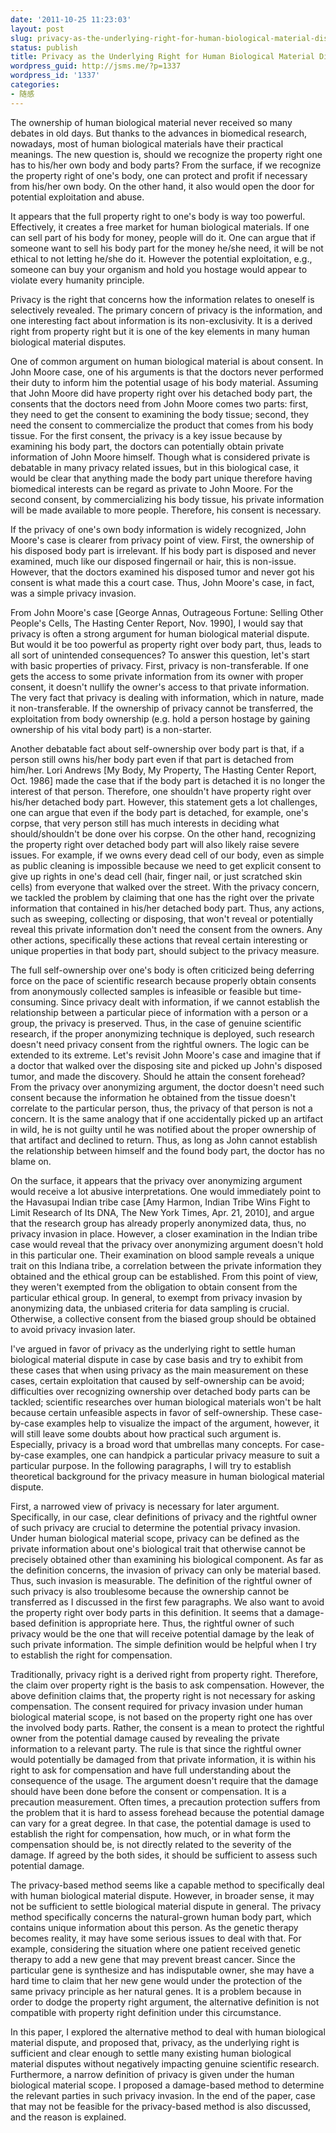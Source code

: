 ```yaml
---
date: '2011-10-25 11:23:03'
layout: post
slug: privacy-as-the-underlying-right-for-human-biological-material-dispute
status: publish
title: Privacy as the Underlying Right for Human Biological Material Dispute
wordpress_guid: http://jsms.me/?p=1337
wordpress_id: '1337'
categories:
- 随感
---
```


The ownership of human biological material never received so many debates in old days. But thanks to the advances in biomedical research, nowadays, most of human biological materials have their practical meanings. The new question is, should we recognize the property right one has to his/her own body and body parts? From the surface, if we recognize the property right of one's body, one can protect and profit if necessary from his/her own body. On the other hand, it also would open the door for potential exploitation and abuse.

It appears that the full property right to one's body is way too powerful. Effectively, it creates a free market for human biological materials. If one can sell part of his body for money, people will do it. One can argue that if someone want to sell his body part for the money he/she need, it will be not ethical to not letting he/she do it. However the potential exploitation, e.g., someone can buy your organism and hold you hostage would appear to violate every humanity principle.

Privacy is the right that concerns how the information relates to oneself is selectively revealed. The primary concern of privacy is the information, and one interesting fact about information is its non-exclusivity. It is a derived right from property right but it is one of the key elements in many human biological material disputes.

One of common argument on human biological material is about consent. In John Moore case, one of his arguments is that the doctors never performed their duty to inform him the potential usage of his body material. Assuming that John Moore did have property right over his detached body part, the consents that the doctors need from John Moore comes two parts: first, they need to get the consent to examining the body tissue; second, they need the consent to commercialize the product that comes from his body tissue. For the first consent, the privacy is a key issue because by examining his body part, the doctors can potentially obtain private information of John Moore himself. Though what is considered private is debatable in many privacy related issues, but in this biological case, it would be clear that anything made the body part unique therefore having biomedical interests can be regard as private to John Moore. For the second consent, by commercializing his body tissue, his private information will be made available to more people. Therefore, his consent is necessary.

If the privacy of one's own body information is widely recognized, John Moore's case is clearer from privacy point of view. First, the ownership of his disposed body part is irrelevant. If his body part is disposed and never examined, much like our disposed fingernail or hair, this is non-issue. However, that the doctors examined his disposed tumor and never got his consent is what made this a court case. Thus, John Moore's case, in fact, was a simple privacy invasion.

From John Moore's case [George Annas, Outrageous Fortune: Selling Other People's Cells, The Hasting Center Report, Nov. 1990], I would say that privacy is often a strong argument for human biological material dispute. But would it be too powerful as property right over body part, thus, leads to all sort of unintended consequences? To answer this question, let's start with basic properties of privacy. First, privacy is non-transferable. If one gets the access to some private information from its owner with proper consent, it doesn't nullify the owner's access to that private information. The very fact that privacy is dealing with information, which in nature, made it non-transferable. If the ownership of privacy cannot be transferred, the exploitation from body ownership (e.g. hold a person hostage by gaining ownership of his vital body part) is a non-starter.

Another debatable fact about self-ownership over body part is that, if a person still owns his/her body part even if that part is detached from him/her. Lori Andrews [My Body, My Property, The Hasting Center Report, Oct. 1986] made the case that if the body part is detached it is no longer the interest of that person. Therefore, one shouldn't have property right over his/her detached body part. However, this statement gets a lot challenges, one can argue that even if the body part is detached, for example, one's corpse, that very person still has much interests in deciding what should/shouldn't be done over his corpse. On the other hand, recognizing the property right over detached body part will also likely raise severe issues. For example, if we owns every dead cell of our body, even as simple as public cleaning is impossible because we need to get explicit consent to give up rights in one's dead cell (hair, finger nail, or just scratched skin cells) from everyone that walked over the street. With the privacy concern, we tackled the problem by claiming that one has the right over the private information that contained in his/her detached body part. Thus, any actions, such as sweeping, collecting or disposing, that won't reveal or potentially reveal this private information don't need the consent from the owners. Any other actions, specifically these actions that reveal certain interesting or unique properties in that body part, should subject to the privacy measure.

The full self-ownership over one's body is often criticized being deferring force on the pace of scientific research because properly obtain consents from anonymously collected samples is infeasible or feasible but time-consuming. Since privacy dealt with information, if we cannot establish the relationship between a particular piece of information with a person or a group, the privacy is preserved. Thus, in the case of genuine scientific research, if the proper anonymizing technique is deployed, such research doesn't need privacy consent from the rightful owners. The logic can be extended to its extreme. Let's revisit John Moore's case and imagine that if a doctor that walked over the disposing site and picked up John's disposed tumor, and made the discovery. Should he attain the consent forehead? From the privacy over anonymizing argument, the doctor doesn't need such consent because the information he obtained from the tissue doesn't correlate to the particular person, thus, the privacy of that person is not a concern. It is the same analogy that if one accidentally picked up an artifact in wild, he is not guilty until he was notified about the proper ownership of that artifact and declined to return. Thus, as long as John cannot establish the relationship between himself and the found body part, the doctor has no blame on.

On the surface, it appears that the privacy over anonymizing argument would receive a lot abusive interpretations. One would immediately point to the Havasupai Indian tribe case [Amy Harmon, Indian Tribe Wins Fight to Limit Research of Its DNA, The New York Times, Apr. 21, 2010], and argue that the research group has already properly anonymized data, thus, no privacy invasion in place. However, a closer examination in the Indian tribe case would reveal that the privacy over anonymizing argument doesn't hold in this particular one. Their examination on blood sample reveals a unique trait on this Indiana tribe, a correlation between the private information they obtained and the ethical group can be established. From this point of view, they weren't exempted from the obligation to obtain consent from the particular ethical group. In general, to exempt from privacy invasion by anonymizing data, the unbiased criteria for data sampling is crucial. Otherwise, a collective consent from the biased group should be obtained to avoid privacy invasion later.

I've argued in favor of privacy as the underlying right to settle human biological material dispute in case by case basis and try to exhibit from these cases that when using privacy as the main measurement on these cases, certain exploitation that caused by self-ownership can be avoid; difficulties over recognizing ownership over detached body parts can be tackled; scientific researches over human biological materials won't be halt because certain unfeasible aspects in favor of self-ownership. These case-by-case examples help to visualize the impact of the argument, however, it will still leave some doubts about how practical such argument is. Especially, privacy is a broad word that umbrellas many concepts. For case-by-case examples, one can handpick a particular privacy measure to suit a particular purpose. In the following paragraphs, I will try to establish theoretical background for the privacy measure in human biological material dispute.

First, a narrowed view of privacy is necessary for later argument. Specifically, in our case, clear definitions of privacy and the rightful owner of such privacy are crucial to determine the potential privacy invasion. Under human biological material scope, privacy can be defined as the private information about one's biological trait that otherwise cannot be precisely obtained other than examining his biological component. As far as the definition concerns, the invasion of privacy can only be material based. Thus, such invasion is measurable. The definition of the rightful owner of such privacy is also troublesome because the ownership cannot be transferred as I discussed in the first few paragraphs. We also want to avoid the property right over body parts in this definition. It seems that a damage-based definition is appropriate here. Thus, the rightful owner of such privacy would be the one that will receive potential damage by the leak of such private information. The simple definition would be helpful when I try to establish the right for compensation.

Traditionally, privacy right is a derived right from property right. Therefore, the claim over property right is the basis to ask compensation. However, the above definition claims that, the property right is not necessary for asking compensation. The consent required for privacy invasion under human biological material scope, is not based on the property right one has over the involved body parts. Rather, the consent is a mean to protect the rightful owner from the potential damage caused by revealing the private information to a relevant party. The rule is that since the rightful owner would potentially be damaged from that private information, it is within his right to ask for compensation and have full understanding about the consequence of the usage. The argument doesn't require that the damage should have been done before the consent or compensation. It is a precaution measurement. Often times, a precaution protection suffers from the problem that it is hard to assess forehead because the potential damage can vary for a great degree. In that case, the potential damage is used to establish the right for compensation, how much, or in what form the compensation should be, is not directly related to the severity of the damage. If agreed by the both sides, it should be sufficient to assess such potential damage.

The privacy-based method seems like a capable method to specifically deal with human biological material dispute. However, in broader sense, it may not be sufficient to settle biological material dispute in general. The privacy method specifically concerns the natural-grown human body part, which contains unique information about this person. As the genetic therapy becomes reality, it may have some serious issues to deal with that. For example, considering the situation where one patient received genetic therapy to add a new gene that may prevent breast cancer. Since the particular gene is synthesize and has indisputable owner, she may have a hard time to claim that her new gene would under the protection of the same privacy principle as her natural genes. It is a problem because in order to dodge the property right argument, the alternative definition is not compatible with property right definition under this circumstance.

In this paper, I explored the alternative method to deal with human biological material dispute, and proposed that, privacy, as the underlying right is sufficient and clear enough to settle many existing human biological material disputes without negatively impacting genuine scientific research. Furthermore, a narrow definition of privacy is given under the human biological material scope. I proposed a damage-based method to determine the relevant parties in such privacy invasion. In the end of the paper, case that may not be feasible for the privacy-based method is also discussed, and the reason is explained.
